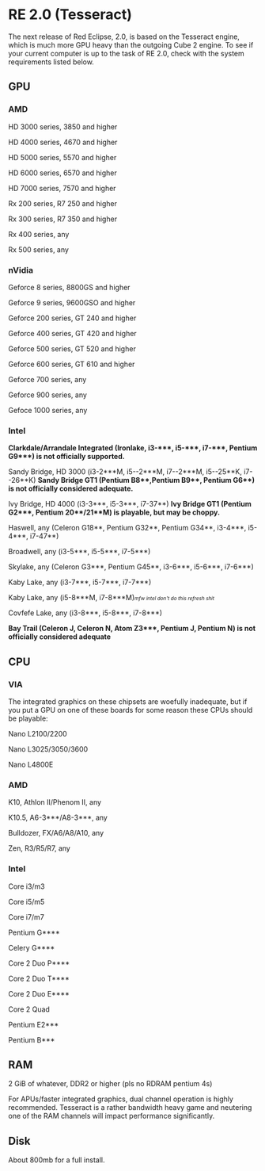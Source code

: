 # RE 2.0 (Tesseract)

The next release of Red Eclipse, 2.0, is based on the Tesseract engine, which is much more GPU heavy than the outgoing Cube 2 engine. To see if your current computer is up to the task of RE 2.0, check with the system requirements listed below.

## GPU

### AMD

HD 3000 series, 3850 and higher

HD 4000 series, 4670 and higher

HD 5000 series, 5570 and higher

HD 6000 series, 6570 and higher

HD 7000 series, 7570 and higher

Rx 200 series, R7 250 and higher

Rx 300 series, R7 350 and higher

Rx 400 series, any

Rx 500 series, any

### nVidia

Geforce 8 series, 8800GS and higher

Geforce 9 series, 9600GSO and higher

Geforce 200 series, GT 240 and higher

Geforce 400 series, GT 420 and higher

Geforce 500 series, GT 520 and higher

Geforce 600 series, GT 610 and higher

Geforce 700 series, any

Geforce 900 series, any

Gefoce 1000 series, any

### Intel

**Clarkdale/Arrandale Integrated (Ironlake, i3-\*\*\*, i5-\*\*\*, i7-\*\*\*, Pentium G9\*\*\*) is not officially supported.**

Sandy Bridge, HD 3000 (i3-2\*\*\*M, i5--2\*\*\*M, i7--2\*\*\*M, i5--25\*\*K, i7--26\*\*K) **Sandy Bridge GT1 (Pentium B8\*\*,Pentium B9\*\*, Pentium G6\*\*) is not officially considered adequate.**

Ivy Bridge, HD 4000 (i3-3\*\*\*, i5-3\*\*\*, i7-37\*\*) **Ivy Bridge GT1 (Pentium G2\*\*\*, Pentium 20\*\*/21\*\*M) is playable, but may be choppy.**

Haswell, any (Celeron G18\*\*, Pentium G32\*\*, Pentium G34\*\*, i3-4\*\*\*, i5-4\*\*\*, i7-47\*\*)

Broadwell, any (i3-5\*\*\*, i5-5\*\*\*, i7-5\*\*\*)

Skylake, any (Celeron G3\*\*\*, Pentium G45\*\*, i3-6\*\*\*, i5-6\*\*\*, i7-6\*\*\*)

Kaby Lake, any (i3-7\*\*\*, i5-7\*\*\*, i7-7\*\*\*)

Kaby Lake, any (i5-8\*\*\*M, i7-8\*\*\*M)<font size="-5">*mfw intel don't do this refresh shit*</font>

Covfefe Lake, any (i3-8\*\*\*, i5-8\*\*\*, i7-8\*\*\*)

**Bay Trail (Celeron J, Celeron N, Atom Z3\*\*\*, Pentium J, Pentium N) is not officially considered adequate**

## CPU

### VIA

The integrated graphics on these chipsets are woefully inadequate, but if you put a GPU on one of these boards for some reason these CPUs should be playable:

Nano L2100/2200

Nano L3025/3050/3600

Nano L4800E

### AMD

K10, Athlon II/Phenom II, any

K10.5, A6-3\*\*\*/A8-3\*\*\*, any

Bulldozer, FX/A6/A8/A10, any

Zen, R3/R5/R7, any

### Intel

Core i3/m3

Core i5/m5

Core i7/m7

Pentium G\*\*\*\*

Celery G\*\*\*\*

Core 2 Duo P\*\*\*\*

Core 2 Duo T\*\*\*\*

Core 2 Duo E\*\*\*\*

Core 2 Quad

Pentium E2\*\*\*

Pentium B\*\*\*

## RAM

2 GiB of whatever, DDR2 or higher (pls no RDRAM pentium 4s)

For APUs/faster integrated graphics, dual channel operation is highly recommended. Tesseract is a rather bandwidth heavy game and neutering one of the RAM channels will impact performance significantly.

## Disk

About 800mb for a full install.
